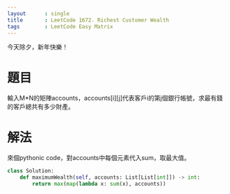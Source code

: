```yaml
---
layout      : single
title       : LeetCode 1672. Richest Customer Wealth
tags 		: LeetCode Easy Matrix
---
```

今天除夕，新年快樂！

# 題目
輸入M*N的矩陣accounts，accounts[i][j]代表客戶i的第j個銀行帳號，求最有錢的客戶總共有多少財產。

# 解法
來個pythonic code，對accounts中每個元素代入sum，取最大值。

```python
class Solution:
    def maximumWealth(self, accounts: List[List[int]]) -> int:
        return max(map(lambda x: sum(x), accounts))
```
